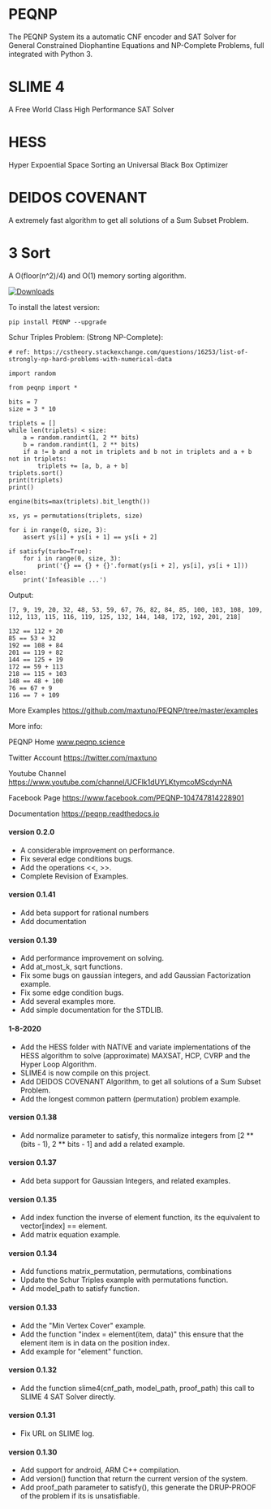 # PEQNP

The PEQNP System its a automatic CNF encoder and SAT Solver for General Constrained Diophantine Equations and NP-Complete Problems, full integrated with Python 3.

# SLIME 4
A Free World Class High Performance SAT Solver

# HESS 
Hyper Expoential Space Sorting an Universal Black Box Optimizer

# DEIDOS COVENANT 
A extremely fast algorithm to get all solutions of a Sum Subset Problem.

# 3 Sort 

A O(floor(n^2)/4) and O(1) memory sorting algorithm. 

[![Downloads](https://pepy.tech/badge/peqnp)](https://pepy.tech/project/peqnp)

To install the latest version:

    pip install PEQNP --upgrade
    
Schur Triples Problem: (Strong NP-Complete):

    # ref: https://cstheory.stackexchange.com/questions/16253/list-of-strongly-np-hard-problems-with-numerical-data
    
    import random
    
    from peqnp import *
    
    bits = 7
    size = 3 * 10
    
    triplets = []
    while len(triplets) < size:
        a = random.randint(1, 2 ** bits)
        b = random.randint(1, 2 ** bits)
        if a != b and a not in triplets and b not in triplets and a + b not in triplets:
            triplets += [a, b, a + b]
    triplets.sort()
    print(triplets)
    print()
    
    engine(bits=max(triplets).bit_length())
    
    xs, ys = permutations(triplets, size)
    
    for i in range(0, size, 3):
        assert ys[i] + ys[i + 1] == ys[i + 2]
    
    if satisfy(turbo=True):
        for i in range(0, size, 3):
            print('{} == {} + {}'.format(ys[i + 2], ys[i], ys[i + 1]))
    else:
        print('Infeasible ...')

            
Output:

    [7, 9, 19, 20, 32, 48, 53, 59, 67, 76, 82, 84, 85, 100, 103, 108, 109, 112, 113, 115, 116, 119, 125, 132, 144, 148, 172, 192, 201, 218]
    
    132 == 112 + 20
    85 == 53 + 32
    192 == 108 + 84
    201 == 119 + 82
    144 == 125 + 19
    172 == 59 + 113
    218 == 115 + 103
    148 == 48 + 100
    76 == 67 + 9
    116 == 7 + 109

    
More Examples https://github.com/maxtuno/PEQNP/tree/master/examples

More info:

PEQNP Home
www.peqnp.science

Twitter Account
https://twitter.com/maxtuno

Youtube Channel
https://www.youtube.com/channel/UCFlk1dUYLKtymcoMScdynNA

Facebook Page
https://www.facebook.com/PEQNP-104747814228901

Documentation
https://peqnp.readthedocs.io

#### version 0.2.0
- A considerable improvement on performance.
- Fix several edge conditions bugs.
- Add the operations <<, >>.
- Complete Revision of Examples.

#### version 0.1.41
- Add beta support for rational numbers
- Add documentation

#### version 0.1.39
- Add performance improvement on solving.
- Add at_most_k, sqrt functions.
- Fix some bugs on gaussian integers, and add Gaussian Factorization example.
- Fix some edge condition bugs.
- Add several examples more.
- Add simple documentation for the STDLIB.

#### 1-8-2020
- Add the HESS folder with NATIVE and variate implementations of the HESS algorithm to solve (approximate) MAXSAT, HCP, CVRP and the Hyper Loop Algorithm. 
- SLIME4 is now compile on this project.
- Add DEIDOS COVENANT Algorithm, to get all solutions of a Sum Subset Problem.
- Add the longest common pattern (permutation) problem example.

#### version 0.1.38
- Add normalize parameter to satisfy, this normalize integers from [2 ** (bits - 1), 2 ** bits - 1] and add a related example.

#### version 0.1.37
- Add beta support for Gaussian Integers, and related examples.

#### version 0.1.35
- Add index function the inverse of element function, its the equivalent to vector[index] == element.
- Add matrix equation example.

#### version 0.1.34
- Add functions matrix_permutation, permutations, combinations
- Update the Schur Triples example with permutations function.
- Add model_path to satisfy function.

#### version 0.1.33
- Add the "Min Vertex Cover" example.
- Add the function "index = element(item, data)" this ensure that the element item is in data on the position index.
- Add example for "element" function.

#### version 0.1.32
- Add the function slime4(cnf_path, model_path, proof_path) this call to SLIME 4 SAT Solver directly.

#### version 0.1.31
- Fix URL on SLIME log.

#### version 0.1.30
- Add support for android, ARM C++ compilation.
- Add version() function that return the current version of the system.
- Add proof_path parameter to satisfy(), this generate the DRUP-PROOF of the problem if its is unsatisfiable.
 
